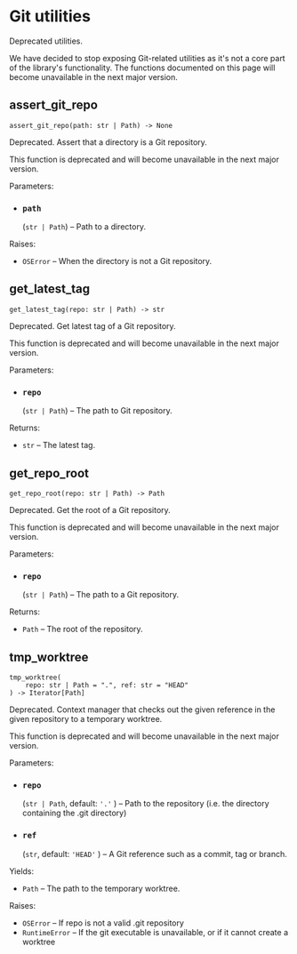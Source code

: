 # Git utilities

Deprecated utilities.

We have decided to stop exposing Git-related utilities as it's not a core part of the library's functionality. The functions documented on this page will become unavailable in the next major version.

## assert_git_repo

```
assert_git_repo(path: str | Path) -> None
```

Deprecated. Assert that a directory is a Git repository.

This function is deprecated and will become unavailable in the next major version.

Parameters:

- ### **`path`**

  (`str | Path`) – Path to a directory.

Raises:

- `OSError` – When the directory is not a Git repository.

## get_latest_tag

```
get_latest_tag(repo: str | Path) -> str
```

Deprecated. Get latest tag of a Git repository.

This function is deprecated and will become unavailable in the next major version.

Parameters:

- ### **`repo`**

  (`str | Path`) – The path to Git repository.

Returns:

- `str` – The latest tag.

## get_repo_root

```
get_repo_root(repo: str | Path) -> Path
```

Deprecated. Get the root of a Git repository.

This function is deprecated and will become unavailable in the next major version.

Parameters:

- ### **`repo`**

  (`str | Path`) – The path to a Git repository.

Returns:

- `Path` – The root of the repository.

## tmp_worktree

```
tmp_worktree(
    repo: str | Path = ".", ref: str = "HEAD"
) -> Iterator[Path]
```

Deprecated. Context manager that checks out the given reference in the given repository to a temporary worktree.

This function is deprecated and will become unavailable in the next major version.

Parameters:

- ### **`repo`**

  (`str | Path`, default: `'.'` ) – Path to the repository (i.e. the directory containing the .git directory)

- ### **`ref`**

  (`str`, default: `'HEAD'` ) – A Git reference such as a commit, tag or branch.

Yields:

- `Path` – The path to the temporary worktree.

Raises:

- `OSError` – If repo is not a valid .git repository
- `RuntimeError` – If the git executable is unavailable, or if it cannot create a worktree
